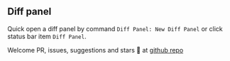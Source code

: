 ## Diff panel

Quick open a diff panel by command `Diff Panel: New Diff Panel` or click status bar item `Diff Panel`.

Welcome PR, issues, suggestions and stars 🤩 at [github repo](https://github.com/Aaron00101010/vscode-diff-panel)




